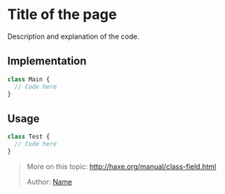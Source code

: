 # Title of the page

Description and explanation of the code.

## Implementation
```haxe
class Main {
  // Code here
}
```

## Usage
```haxe
class Test {
  // Code here
}
```

> More on this topic: <http://haxe.org/manual/class-field.html>
> 
> Author: [Name](http://github.com/username)
